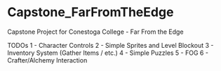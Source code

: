 # Capstone_FarFromTheEdge
Capstone Project for Conestoga College - Far From the Edge 

TODOs
1 - Character Controls
2 - Simple Sprites and Level Blockout
3 - Inventory System (Gather Items / etc.)
4 - Simple Puzzles
5 - FOG
6 - Crafter/Alchemy Interaction
